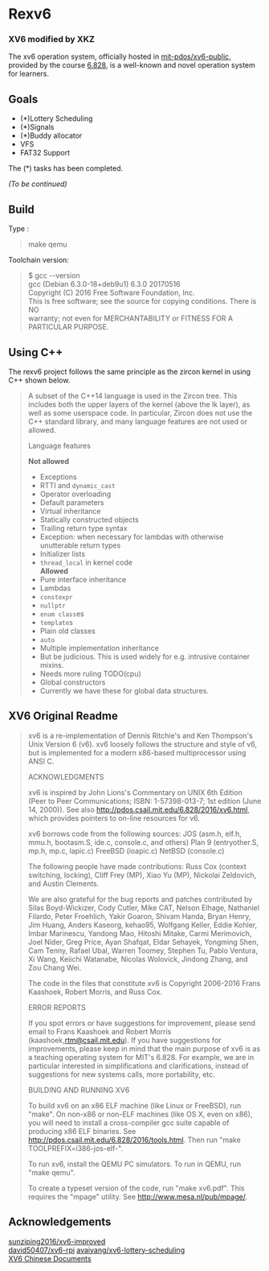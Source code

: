 # Rexv6
### XV6 modified by XKZ
The xv6 operation system, officially hosted in [mit-pdos/xv6-public](https://github.com/mit-pdos/xv6-public), provided by the course [6.828](https://pdos.csail.mit.edu/6.828/), is a well-known and novel operation system for learners.  

## Goals
- (*)Lottery Scheduling
- (*)Signals  
- (*)Buddy allocator
- VFS
- FAT32 Support  

The (*) tasks has been completed.  

*(To be continued)*  

## Build
Type :  
> make qemu  

Toolchain version:
>$ gcc --version  
>gcc (Debian 6.3.0-18+deb9u1) 6.3.0 20170516  
>Copyright (C) 2016 Free Software Foundation, Inc.  
>This is free software; see the source for copying conditions.  There is NO  
>warranty; not even for MERCHANTABILITY or FITNESS FOR A PARTICULAR PURPOSE.  


## Using C++
The rexv6 project follows the same principle as the zircon kernel in using  C++ shown below.  
> A subset of the C++14 language is used in the Zircon tree. This includes both the upper layers of the kernel (above the lk layer), as well as some userspace code. In particular, Zircon does not use the C++ standard library, and many language features are not used or allowed.
>
> Language features
>
>**Not allowed**  
> - Exceptions  
> - RTTI and `dynamic_cast`  
> - Operator overloading  
> - Default parameters  
> - Virtual inheritance  
> - Statically constructed objects  
> - Trailing return type syntax  
> - Exception: when necessary for lambdas with otherwise unutterable return types  
> - Initializer lists  
> - `thread_local` in kernel code  
>**Allowed**  
> - Pure interface inheritance  
> - Lambdas  
> - `constexpr`  
> - `nullptr`  
> - `enum class`es  
> - `template`s  
> - Plain old classes  
> - `auto`  
> - Multiple implementation inheritance  
> - But be judicious. This is used widely for e.g. intrusive container mixins.  
> - Needs more ruling TODO(cpu)  
> - Global constructors  
> - Currently we have these for global data structures.  
>

## XV6 Original Readme

> xv6 is a re-implementation of Dennis Ritchie's and Ken Thompson's Unix
> Version 6 (v6).  xv6 loosely follows the structure and style of v6,
> but is implemented for a modern x86-based multiprocessor using ANSI C.
>
> ACKNOWLEDGMENTS
>
> xv6 is inspired by John Lions's Commentary on UNIX 6th Edition (Peer
> to Peer Communications; ISBN: 1-57398-013-7; 1st edition (June 14,
> 2000)). See also http://pdos.csail.mit.edu/6.828/2016/xv6.html, which
> provides pointers to on-line resources for v6.
>
> xv6 borrows code from the following sources:
>     JOS (asm.h, elf.h, mmu.h, bootasm.S, ide.c, console.c, and others)
>     Plan 9 (entryother.S, mp.h, mp.c, lapic.c)
>     FreeBSD (ioapic.c)
>     NetBSD (console.c) 
>
> The following people have made contributions: Russ Cox (context switching,
> locking), Cliff Frey (MP), Xiao Yu (MP), Nickolai Zeldovich, and Austin
> Clements.
>
> We are also grateful for the bug reports and patches contributed by Silas
> Boyd-Wickizer, Cody Cutler, Mike CAT, Nelson Elhage, Nathaniel Filardo, Peter
> Froehlich, Yakir Goaron, Shivam Handa, Bryan Henry, Jim Huang, Anders Kaseorg,
> kehao95, Wolfgang Keller, Eddie Kohler, Imbar Marinescu, Yandong Mao, Hitoshi
> Mitake, Carmi Merimovich, Joel Nider, Greg Price, Ayan Shafqat, Eldar Sehayek,
> Yongming Shen, Cam Tenny, Rafael Ubal, Warren Toomey, Stephen Tu, Pablo Ventura,
> Xi Wang, Keiichi Watanabe, Nicolas Wolovick, Jindong Zhang, and Zou Chang Wei.
>
> The code in the files that constitute xv6 is
> Copyright 2006-2016 Frans Kaashoek, Robert Morris, and Russ Cox.
>
> ERROR REPORTS
>
> If you spot errors or have suggestions for improvement, please send email to
> Frans Kaashoek and Robert Morris (kaashoek,rtm@csail.mit.edu).  If you have
> suggestions for improvements, please keep in mind that the main purpose of xv6
> is as a teaching operating system for MIT's 6.828. For example, we are in
> particular interested in simplifications and clarifications, instead of
> suggestions for new systems calls, more portability, etc.
>
> BUILDING AND RUNNING XV6
>
> To build xv6 on an x86 ELF machine (like Linux or FreeBSD), run "make".
> On non-x86 or non-ELF machines (like OS X, even on x86), you will
> need to install a cross-compiler gcc suite capable of producing x86 ELF
> binaries.  See http://pdos.csail.mit.edu/6.828/2016/tools.html.
> Then run "make TOOLPREFIX=i386-jos-elf-".
>
> To run xv6, install the QEMU PC simulators.  To run in QEMU, run "make qemu".
>
> To create a typeset version of the code, run "make xv6.pdf".  This
> requires the "mpage" utility.  See http://www.mesa.nl/pub/mpage/.



## Acknowledgements
[sunziping2016/xv6-improved](https://github.com/sunziping2016/xv6-improved)  
[david50407/xv6-rpi](https://github.com/david50407/xv6-rpi/tree/master/src)
[avaiyang/xv6-lottery-scheduling](https://github.com/avaiyang/xv6-lottery-scheduling)  
[XV6 Chinese Documents](https://github.com/ranxian/xv6-chinese)    